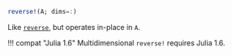 ```julia
reverse!(A; dims=:)
```

Like [`reverse`](@ref), but operates in-place in `A`.

!!! compat "Julia 1.6"
    Multidimensional `reverse!` requires Julia 1.6.

